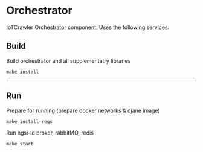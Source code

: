 # Orchestrator

IoTCrawler Orchestrator component. Uses the following services:


## Build

Build orchestrator and all supplementatry libraries

```shell
make install
```

---

## Run

Prepare for running (prepare docker networks & djane image)

```shell
make install-reqs
```


Run ngsi-ld broker, rabbitMQ, redis

```shell
make start
```
